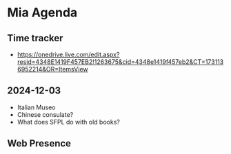 # Mia Agenda

## Time tracker

* https://onedrive.live.com/edit.aspx?resid=4348E1419F457EB2!1263675&cid=4348e1419f457eb2&CT=1731136952214&OR=ItemsView

## 2024-12-03

* Italian Museo
* Chinese consulate?
* What does SFPL do with old books?

## Web Presence

